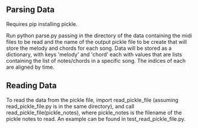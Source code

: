 ## Parsing Data

Requires pip installing pickle.

Run python parse.py passing in the directory of the data containing the midi files to be read and the name of the output pickle file to be create that will store the melody and chords for each song. Data will be stored as a dictionary, with keys 'melody' and 'chord' each with values that are lists containing the list of notes/chords in a specific song. The indices of each are aligned by time. 

## Reading Data

To read the data from the pickle file, import read_pickle_file (assuming read_pickle_file.py is in the same directory), and call read_pickle_file(pickle_notes), where pickle_notes is the filename of the pickle notes to read. An example can be found in test_read_pickle_file.py. 
